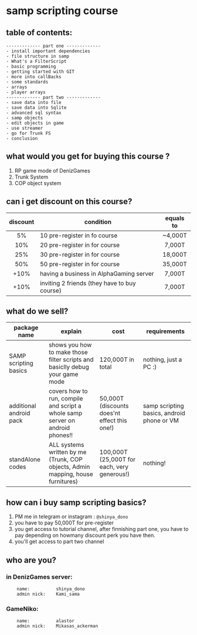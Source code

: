 # samp scripting course 

## table of contents:

	------------- part one -------------
	- install important dependencies 
	- file structure in samp
	- What's a FilterScript
	- basic programming
	- getting started with GIT
	- more into callBacks
	- some standards
	- arrays
	- player arrays
	------------- part two -------------
	- save data into file
	- save data into Sqlite
	- advanced sql syntax
	- samp objects
	- edit objects in game
	- use streamer
	- go for Trunk FS
	- conclusion 

## what would you get for buying this course ?

1. RP game mode of DenizGames
2. Trunk System 
3. COP object system

## can i get discount on this course?

| discount | condition                                    | equals to |
|:--------:|----------------------------------------------|:---------:|
| 5%       | 10 pre-register in fo course                 | ~4,000T   |
| 10%      | 20 pre-register in for course                | 7,000T    |
| 25%      | 30 pre-register in for course                | 18,000T   |
| 50%      | 50 pre-register in for course                | 35,000T   |
| +10%     | having a business in AlphaGaming server      | 7,000T    |
| +10%     | inviting 2 friends (they have to buy course) | 7,000T    |

## what do we sell?

| package name            | explain                                                                         | cost                                         | requirements                               |
|-------------------------|---------------------------------------------------------------------------------|----------------------------------------------|--------------------------------------------|
| SAMP scripting basics   | shows you how to make those filter scripts and basiclly debug your game mode    | 120,000T in total                            | nothing, just a PC :)                      |
| additional android pack | covers how to run, compile and script a whole samp server on android phones!!   | 50,000T (discounts does'nt effect this one!) | samp scripting basics, android phone or VM |
| standAlone codes        | ALL systems written by me (Trunk, COP objects, Admin mapping, house furnitures) | 100,000T (25,000T for each, very generous!)  | nothing!                                   |


## how can i buy samp scripting basics?

1. PM me in telegram or instagram : `@shinya_dono`
2. you have to pay 50,000T for pre-register
3. you get access to tutorial channel, after finnishing part one, you have to pay depending on howmany discount perk you have then.
4. you'll get access to part two channel

## who are you?

### in DenizGames server:
		name:          shinya_dono
		admin nick:    Kami_sama

### GameNiko:
		name:          alastor
		admin nick:    Mikasas_ackerman
